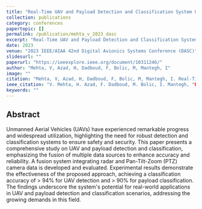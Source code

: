 ```yaml
---
title: "Real-Time UAV and Payload Detection and Classification System Using Radar and Camera Sensor Fusion"
collection: publications
category: conferences
papertopic: []
permalink: /publication/mehta_v_2023_dasc
excerpt: "Real-Time UAV and Payload Detection and Classification System Using Radar and Camera Sensor Fusion published in 2023 IEEE/AIAA 42nd Digital Avionics Systems Conference (DASC)."
date: 2023
venue: "2023 IEEE/AIAA 42nd Digital Avionics Systems Conference (DASC)"
slidesurl: ""
paperurl: "https://ieeexplore.ieee.org/document/10311246/"
author: "Mehta, V, Azad, H, Dadboud, F, Bolic, M, Mantegh, I"
image: ""
citation: "Mehta, V, Azad, H, Dadboud, F, Bolic, M, Mantegh, I. Real-Time UAV and Payload Detection and Classification System Using Radar and Camera Sensor Fusion. 2023 IEEE/AIAA 42nd Digital Avionics Systems Conference (DASC), 2023."
ieee_citation: "V. Mehta, H. Azad, F. Dadboud, M. Bolic, I. Mantegh, "Real-Time UAV and Payload Detection and Classification System Using Radar and Camera Sensor Fusion," 2023 IEEE/AIAA 42nd Digital Avionics Systems Conference (DASC), pp. 1--6, 2023."
keywords: ""
---
```


## Abstract

Unmanned Aerial Vehicles (UAVs) have experienced remarkable progress and widespread utilization, highlighting the need for robust detection and classification systems to ensure safety and security. This paper presents a comprehensive study on UAV and payload detection and classification, emphasizing the fusion of multiple data sources to enhance accuracy and reliability. A fusion system integrating radar and Pan-Tilt-Zoom (PTZ) camera data is developed and evaluated. Experimental results demonstrate the effectiveness of the proposed approach, achieving a classification accuracy of > 94% for UAV detection and > 90% for payload classification. The findings underscore the system's potential for real-world applications in UAV and payload detection and classification scenarios, addressing the growing demands in this field.
